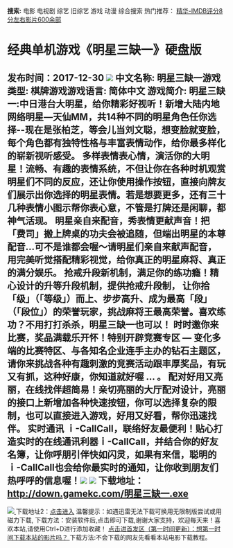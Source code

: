 **搜索:** 电影 电视剧 综艺 旧综艺 游戏 动漫 综合搜索 热门推荐： [精华-IMDB评分8分左右影片600余部](https://www.dytt8.com/html/gndy/jddy/20160320/50510.html)
# 经典单机游戏《明星三缺一》硬盘版
发布时间：2017-12-30 
![](http://www.gamekc.com/games/15.jpg)
中文名称: 明星三缺一游戏类型: 棋牌游戏游戏语言: 简体中文
游戏简介: 明星三缺一:中日港台大明星，给你精彩好视听！新增大陆内地网络明星—天仙MM，共14种不同的明星角色任你选择--现在是张柏芝，等会儿当刘文聪，想变脸就变脸，每个角色都有独特性格与丰富表情动作，给你最多样化的崭新视听感受。 多样表情表心情，演活你的大明星！流畅、有趣的表情系统，不但让你在各种时机观赏明星们不同的反应，还让你使用操作按钮，直接向牌友们展示出你选择的明星表情。若是想要更多，还有三十几种表情小图示帮你表心意，不管是打牌还是闲聊，都神气活现。 明星亲自来配音，秀表情更献声音！把「费司」搬上牌桌的功夫会被追随，但端出明星的本尊配音…可不是谁都会喔～请明星们亲自来献声配音，用完美听觉搭配精彩视觉，给你真正的明星麻将、真正的满分娱乐。 抢戒升段新机制，满足你的练功瘾！精心设计的升等升段机制，提供抢戒升段制， 让你拾「级」（「等级」）而上、步步高升、成为最高「段」（「段位」）的荣誉玩家，挑战麻将王最高荣誉。喜欢练功？不用打打杀杀，明星三缺一也可以！ 时时邀你来比赛，奖品满载乐开怀！特别开辟竞赛专区 — 变化多端的比赛特区、与各知名企业连手主办的钻石主题区，请你来挑战各种有趣刺激的竞赛活动跟丰厚奖品，有玩又有抓，这种好康，你知道就好喔 … 。 配对好用又亮丽，在线找伴超简易！亲切亮丽的大厅配对设计，亮丽的接口上新增加各种快速按钮，你可以选择复杂的限制，也可以直接进入游戏，好用又好看，帮你迅速找伴。 实时通讯 ｉ-CallCall，联络好友最便利！贴心打造实时的在线通讯利器ｉ-CallCall，并结合你的好友名簿，让你呼朋引伴快如闪灵，如果有来信，聪明的ｉ-CallCall也会给你最实时的通知，让你收到朋友们热呼呼的信息喔！![](http://www.gamekc.com/games/15a.jpg)
![](http://www.gamekc.com/games/15b.jpg)
**下载地址：**
<http://down.gamekc.com/明星三缺一.exe>  
---  
[![](https://cscdn.t1ujc.com/b/11/3148/1261121/640X150.jpg) ](https://www.dytt8.com/html/game/jingdianyouxifabu/20171230/55916.html) 下载地址2：[点击进入](https://www.ygdy8.net/ "迅雷电影") 温馨提示：如遇迅雷无法下载可换用无限制版尝试或用磁力下载,  下载方法：安装软件后,点击即可下载,谢谢大家支持，欢迎每天来！喜欢本站,请使用Ctrl+D进行添加收藏！ [点击进首发区（第一时间更新）：想第一时间下载本站的影片吗？ ](https://www.ygdy8.net/)下载方法:不会下载的网友先看看本站电影下载教程。